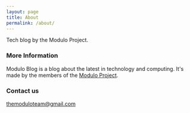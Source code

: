 ```yaml
---
layout: page
title: About
permalink: /about/
---
```



Tech blog by the Modulo Project.

### More Information

Modulo Blog is a blog about the latest in technology and computing. It's made by the members of the [Modulo Project](https://github.com/moduloproject).

### Contact us

[themoduloteam@gmail.com](mailto:themoduloteam@gmail.com)
